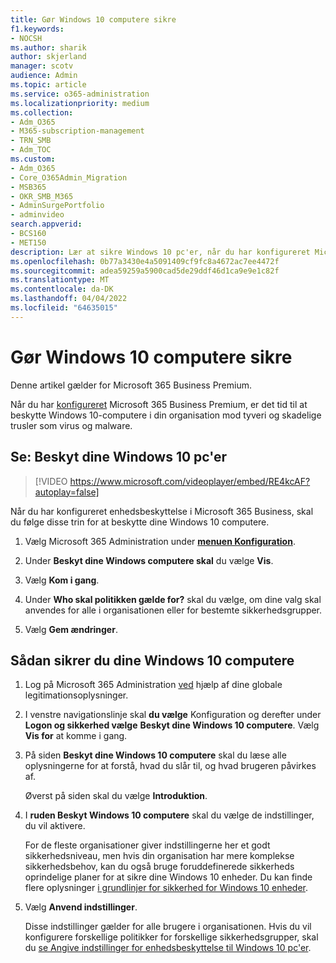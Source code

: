```yaml
---
title: Gør Windows 10 computere sikre
f1.keywords:
- NOCSH
ms.author: sharik
author: skjerland
manager: scotv
audience: Admin
ms.topic: article
ms.service: o365-administration
ms.localizationpriority: medium
ms.collection:
- Adm_O365
- M365-subscription-management
- TRN_SMB
- Adm_TOC
ms.custom:
- Adm_O365
- Core_O365Admin_Migration
- MSB365
- OKR_SMB_M365
- AdminSurgePortfolio
- adminvideo
search.appverid:
- BCS160
- MET150
description: Lær at sikre Windows 10 pc'er, når du har konfigureret Microsoft 365 Business Premium.
ms.openlocfilehash: 0b77a3430e4a5091409cf9fc8a4672ac7ee4472f
ms.sourcegitcommit: adea59259a5900cad5de29ddf46d1ca9e9e1c82f
ms.translationtype: MT
ms.contentlocale: da-DK
ms.lasthandoff: 04/04/2022
ms.locfileid: "64635015"
---
```

# <a name="secure-windows-10-computers"></a>Gør Windows 10 computere sikre

Denne artikel gælder for Microsoft 365 Business Premium.

Når du har [konfigureret](business-set-up.md) Microsoft 365 Business Premium, er det tid til at beskytte Windows 10-computere i din organisation mod tyveri og skadelige trusler som virus og malware.

## <a name="watch-secure-your-windows-10-pcs"></a>Se: Beskyt dine Windows 10 pc'er

> [!VIDEO https://www.microsoft.com/videoplayer/embed/RE4kcAF?autoplay=false]

Når du har konfigureret enhedsbeskyttelse i Microsoft 365 Business, skal du følge disse trin for at beskytte dine Windows 10 computere.

1. Vælg Microsoft 365 Administration under <a href="https://go.microsoft.com/fwlink/p/?linkid=2171997" target="_blank">**menuen Konfiguration**</a>.

2. Under **Beskyt dine Windows computere skal** du vælge **Vis**.

3. Vælg  **Kom i gang**.

4. Under **Who skal politikken gælde for?** skal du vælge, om dine valg skal anvendes for alle i organisationen eller for bestemte sikkerhedsgrupper.

5. Vælg  **Gem ændringer**.

## <a name="to-secure-your-windows-10-computers"></a>Sådan sikrer du dine Windows 10 computere

1. Log på Microsoft 365 Administration [ved](https://admin.microsoft.com) hjælp af dine globale legitimationsoplysninger. 

2. I venstre navigationslinje skal **du vælge** Konfiguration og derefter under **Logon og sikkerhed vælge** **Beskyt dine Windows 10 computere**. Vælg **Vis for** at komme i gang.

3. På siden **Beskyt dine Windows 10 computere** skal du læse alle oplysningerne for at forstå, hvad du slår til, og hvad brugeren påvirkes af.

    Øverst på siden skal du vælge **Introduktion**.

4. I **ruden Beskyt Windows 10 computere** skal du vælge de indstillinger, du vil aktivere. 
    
    For de fleste organisationer giver indstillingerne her et godt sikkerhedsniveau, men hvis din organisation har mere komplekse sikkerhedsbehov, kan du også bruge foruddefinerede sikkerheds oprindelige planer for at sikre dine Windows 10 enheder. Du kan finde flere oplysninger [i grundlinjer for sikkerhed for Windows 10 enheder](/mem/intune/protect/security-baselines).   

5. Vælg **Anvend indstillinger**.

    Disse indstillinger gælder for alle brugere i organisationen. Hvis du vil konfigurere forskellige politikker for forskellige sikkerhedsgrupper, skal du [se Angive indstillinger for enhedsbeskyttelse til Windows 10 pc'er](../../business-premium/m365bp-protection-settings-for-windows-10-pcs.md).
